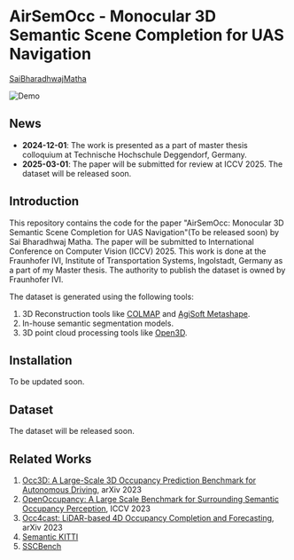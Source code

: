 # AirSemOcc - Monocular 3D Semantic Scene Completion for UAS Navigation

[SaiBharadhwajMatha](https://bharadhwajsaimatha.github.io/portfolio/)

![Demo](assets/AirSemOcc.gif)

## News

- **2024-12-01**: The work is presented as a part of master thesis colloquium at Technische Hochschule Deggendorf, Germany.
- **2025-03-01**: The paper will be submitted for review at ICCV 2025. The dataset will be released soon.

## Introduction

This repository contains the code for the paper "AirSemOcc: Monocular 3D Semantic Scene Completion for UAS Navigation"(To be released soon) by Sai Bharadhwaj Matha. The paper will be submitted to International Conference on Computer Vision (ICCV) 2025. This work is done at the Fraunhofer IVI, Institute of Transportation Systems, Ingolstadt, Germany as a part of my Master thesis. The authority to publish the dataset is owned by Fraunhofer IVI.

The dataset is generated using the following tools:

1. 3D Reconstruction tools like [COLMAP](https://colmap.github.io/) and [AgiSoft Metashape](https://www.agisoft.com/).
2. In-house semantic segmentation models.
3. 3D point cloud processing tools like [Open3D](http://www.open3d.org/).

## Installation

To be updated soon.

## Dataset

The dataset will be released soon.

## Related Works

1. [Occ3D: A Large-Scale 3D Occupancy Prediction Benchmark for Autonomous Driving](https://github.com/Tsinghua-MARS-Lab/Occ3D), arXiv 2023
2. [OpenOccupancy: A Large Scale Benchmark for Surrounding Semantic Occupancy Perception](https://github.com/JeffWang987/OpenOccupancy), ICCV 2023
3. [Occ4cast: LiDAR-based 4D Occupancy Completion and Forecasting](https://github.com/ai4ce/Occ4cast/), arXiv 2023
4. [Semantic KITTI](http://www.semantic-kitti.org/)
5. [SSCBench](https://github.com/ai4ce/SSCBench)

